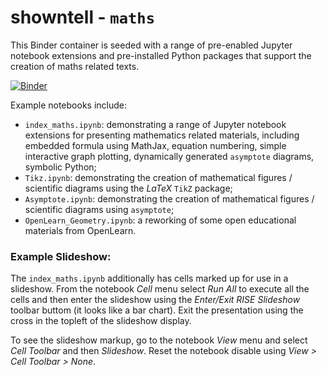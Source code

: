 # showntell - `maths`

This Binder container is seeded with a range of pre-enabled Jupyter notebook extensions and pre-installed Python packages that support the creation of maths related texts.

[![Binder](http://mybinder.org/badge.svg)](https://mybinder.org/v2/gh/psychemedia/showntell/maths)

Example notebooks include:

- `index_maths.ipynb`: demonstrating a range of Jupyter notebook extensions for presenting mathematics related materials, including embedded formula using MathJax, equation numbering, simple interactive graph plotting, dynamically generated `asymptote` diagrams, symbolic Python;
- `Tikz.ipynb`: demonstrating the creation of mathematical figures / scientific diagrams using the *LaTeX* `TikZ` package;
- `Asymptote.ipynb`: demonstrating the creation of mathematical figures / scientific diagrams using `asymptote`;
- `OpenLearn_Geometry.ipynb`: a reworking of some open educational materials from OpenLearn.

### Example Slideshow:

The `index_maths.ipynb` additionally has cells marked up for use in a slideshow. From the notebook *Cell* menu select *Run All* to execute all the cells and then enter the slideshow using the *Enter/Exit RISE Slideshow* toolbar buttom (it looks like a bar chart). Exit the presentation using the cross in the topleft of the slideshow display.

To see the slideshow markup, go to the notebook *View* menu and select *Cell Toolbar* and then *Slideshow*. Reset the notebook disable using *View > Cell Toolbar > None*.
